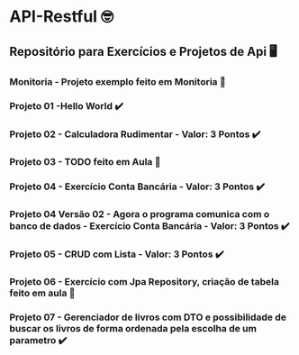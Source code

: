 # API-Restful 🤓
## Repositório para Exercícios e Projetos de Api 🖥️

### Monitoria - Projeto exemplo feito em Monitoria 🔰

### Projeto 01 -Hello World ✔️

### Projeto 02 - Calculadora Rudimentar - Valor: 3 Pontos ✔️

### Projeto 03 - TODO feito em Aula 🔰

### Projeto 04 - Exercício Conta Bancária - Valor: 3 Pontos ✔️

### Projeto 04 Versão 02 - Agora o programa comunica com o banco de dados - Exercício Conta Bancária - Valor: 3 Pontos ✔️

### Projeto 05 - CRUD com Lista - Valor: 3 Pontos ✔️

### Projeto 06 - Exercício com Jpa Repository, criação de tabela feito em aula 🔰

### Projeto 07 - Gerenciador de livros com DTO e possibilidade de buscar os livros de forma ordenada pela escolha de um parametro ✔️
